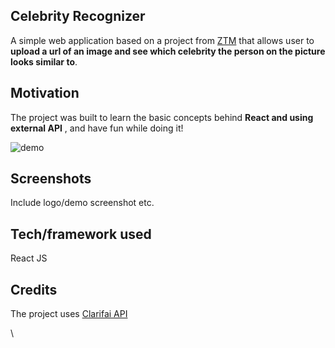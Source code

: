 ## Celebrity Recognizer
A simple web application based on a project from [ZTM](https://github.com/zero-to-mastery) that allows user to **upload a url of an image and see which celebrity the person on the picture looks similar to**.

## Motivation
The project was built to learn the basic concepts behind **React and using external API** , and have fun while doing it!

![demo](https://i.postimg.cc/y8yZ0JZn/celeb-recognizer-screenshot.png)
 
## Screenshots
Include logo/demo screenshot etc.

## Tech/framework used
React JS

## Credits
The project uses [Clarifai API](https://www.clarifai.com)

\
